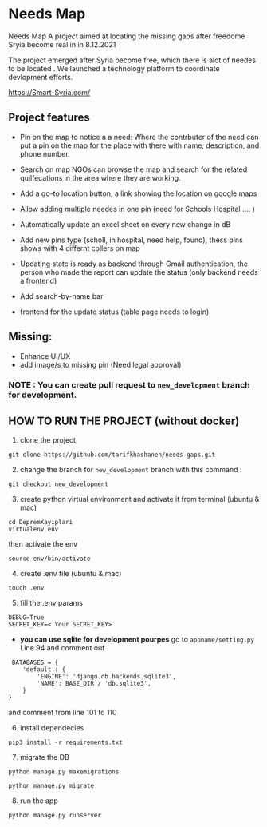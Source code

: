 # Needs Map 

Needs Map
A  project aimed at locating the missing gaps after freedome Sryia become real in in 8.12.2021

The project emerged after Syria become free, which there is alot of needes to be located . We launched a technology platform to coordinate devlopment efforts.

https://Smart-Syria.com/




## Project features

 - Pin on the map to notice a a need:
Where the contrbuter of the need can put a pin on the map for the place with there with name, description, and phone number.

 - Search on map 
NGOs can browse the map and search for the related quilfecations in the area where they are working.

 - Add a go-to location button, a link showing the location on google maps 
 
 - Allow adding multiple needes in one pin (need for Schools Hospital .... )
 
 - Automatically update an excel sheet on every new change in dB
 
 - Add new pins type (scholl, in hospital, need help, found), thess pins shows with 4 differnt collers on map
 
 - Updating state is ready as backend through Gmail authentication, the person who made the report can update the status (only backend needs a frontend)
 
 - Add search-by-name bar
 
 - frontend for the update status (table page needs to login)

## Missing:
 - Enhance UI/UX 
 - add image/s to missing pin (Need legal approval)
 
### NOTE : You can create pull request to ``new_development`` branch for development.
 
## HOW TO RUN THE PROJECT (without docker)
1. clone the project
```
git clone https://github.com/tarifkhashaneh/needs-gaps.git
```
2. change the branch for ``new_development`` branch with this command :
```
git checkout new_development
```

3. create python virtual environment and activate it from terminal (ubuntu & mac) 
```
cd DepremKayiplari
virtualenv env
```
then activate the env
```
source env/bin/activate
```
4. create .env file (ubuntu & mac) 
```
touch .env
```
5. fill the .env params
```
DEBUG=True
SECRET_KEY=< Your SECRET_KEY>
```
- **you can use sqlite for development pourpes**
 go to `appname/setting.py` Line 94 and comment out
 ```
  DATABASES = {
     'default': {
         'ENGINE': 'django.db.backends.sqlite3',
         'NAME': BASE_DIR / 'db.sqlite3',
     }
 }
```
 and comment from line 101 to 110
 
6. install dependecies 
```
pip3 install -r requirements.txt
```
7. migrate the DB
```
python manage.py makemigrations
```
```
python manage.py migrate
```
8. run the app 
```
python manage.py runserver
```

 
